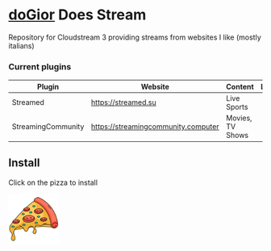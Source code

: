 #  [doGior](https://github.com/doGior) Does Stream

Repository for Cloudstream 3 providing streams from websites I like (mostly italians)

### Current plugins

| **Plugin**         | **Website**                         | **Content**      | **Language** | **Functioning** |
|--------------------|-------------------------------------|------------------|:------------:|:---------------:|  
| Streamed           | https://streamed.su                 | Live Sports      |  🇮🇹  🇬🇧  |        ✅        |
| StreamingCommunity | https://streamingcommunity.computer | Movies, TV Shows |     🇮🇹     |        ✅        |

## Install
Click on the pizza to install

[<img alt="alt_text" width="100px" src="pizza.png"/>](https://self-similarity.github.io/http-protocol-redirector?r=cloudstreamrepo://raw.githubusercontent.com/doGior/doGiorDoesStream/builds/repo.json)
